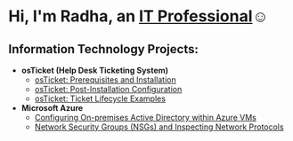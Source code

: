<h1>Hi, I'm Radha, an <a href="[[https://linkedin.com/in/Radha Varma](https://www.linkedin.com/in/bhakta-radha/)](https://www.linkedin.com/in/radha-v-61178b75/)">IT Professional</a>☺</h1>

<h2>Information Technology Projects:</h2>

- <b>osTicket (Help Desk Ticketing System)</b>
  - [osTicket: Prerequisites and Installation](https://github.com/RadhaV123/osticket-prereqs)
  - [osTicket: Post-Installation Configuration](https://github.com/RadhaV123/post-install-config)
  - [osTicket: Ticket Lifecycle Examples](https://github.com/RadhaV123/ticket-lifecycle)
- <b>Microsoft Azure</b>
  - [Configuring On-premises Active Directory within Azure VMs](https://github.com/RadhaV123/configure-ad)
  - [Network Security Groups (NSGs) and Inspecting Network Protocols](https://github.com/RadhaV123/azure-network-protocols)




